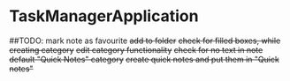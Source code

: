 # TaskManagerApplication
##TODO:
mark note as favourite
~~add to folder~~
~~check for filled boxes, while creating category~~
~~edit category functionality~~
~~check for no text in note~~
~~default "Quick Notes" category~~
~~create quick notes and put them in "Quick notes"~~

